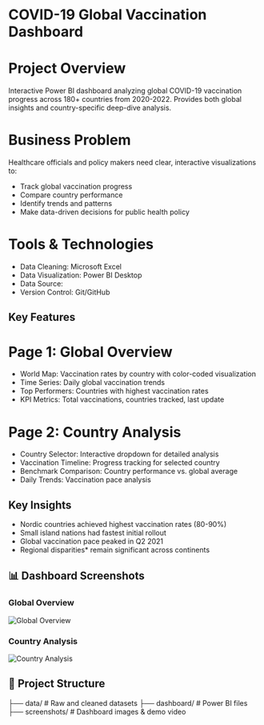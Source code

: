 # COVID-19 Global Vaccination Dashboard

# Project Overview
Interactive Power BI dashboard analyzing global COVID-19 vaccination progress across 180+ countries from 2020-2022. Provides both global insights and country-specific deep-dive analysis.

# Business Problem
Healthcare officials and policy makers need clear, interactive visualizations to:
- Track global vaccination progress
- Compare country performance 
- Identify trends and patterns
- Make data-driven decisions for public health policy

# Tools & Technologies
- Data Cleaning: Microsoft Excel
- Data Visualization: Power BI Desktop
- Data Source: 
- Version Control: Git/GitHub

## Key Features

# Page 1: Global Overview
- World Map: Vaccination rates by country with color-coded visualization
- Time Series: Daily global vaccination trends
- Top Performers: Countries with highest vaccination rates
- KPI Metrics: Total vaccinations, countries tracked, last update

# Page 2: Country Analysis
- Country Selector: Interactive dropdown for detailed analysis
- Vaccination Timeline: Progress tracking for selected country
- Benchmark Comparison: Country performance vs. global average
- Daily Trends: Vaccination pace analysis

## Key Insights
- Nordic countries achieved highest vaccination rates (80-90%)
- Small island nations had fastest initial rollout
- Global vaccination pace peaked in Q2 2021
- Regional disparities* remain significant across continents

## 📊 Dashboard Screenshots

### Global Overview
![Global Overview](screenshots/global_overview.png)

### Country Analysis
![Country Analysis](screenshots/country_analysis.png)

## 📁 Project Structure
├── data/                 # Raw and cleaned datasets
├── dashboard/           # Power BI files
├── screenshots/         # Dashboard images & demo video
